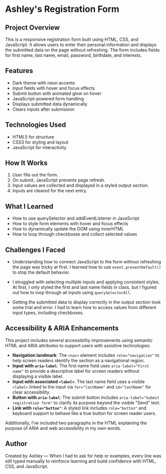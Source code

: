 # Ashley's Registration Form

## Project Overview
This is a responsive registration form built using HTML, CSS, and JavaScript. It allows users to enter their personal information and displays the submitted data on the page without refreshing. The form includes fields for first name, last name, email, password, birthdate, and interests.

## Features
- Dark theme with neon accents
- Input fields with hover and focus effects
- Submit button with animated glow on hover
- JavaScript-powered form handling
- Displays submitted data dynamically
- Clears inputs after submission

## Technologies Used
- HTML5 for structure
- CSS3 for styling and layout
- JavaScript for interactivity

## How It Works
1. User fills out the form.
2. On submit, JavaScript prevents page refresh.
3. Input values are collected and displayed in a styled output section.
4. Inputs are cleared for the next entry.

## What I Learned

- How to use querySelector and addEventListener in JavaScript
- How to style form elements with hover and focus effects
- How to dynamically update the DOM using innerHTML
- How to loop through checkboxes and collect selected values

## Challenges I Faced

- Understanding how to connect JavaScript to the form without refreshing the page was tricky at first. I learned how to use `event.preventDefault()` to stop the default behavior.

- I struggled with selecting multiple inputs and applying consistent styles. At first, I only styled the first and last name fields in class, but I figured out how to loop through all inputs using `querySelectorAll`.

- Getting the submitted data to display correctly in the output section took some trial and error. I had to learn how to access values from different input types, including checkboxes.


## Accessibility & ARIA Enhancements

This project includes several accessibility improvements using semantic HTML and ARIA attributes to support users with assistive technologies:

- **Navigation landmark**: The `<nav>` element includes `role="navigation"` to help screen readers identify the section as a navigational region.
- **Input with `aria-label`**: The first name field uses `aria-label="First name"` to provide a descriptive label for screen readers without displaying a visible label.
- **Input with associated `<label>`**: The last name field uses a visible `<label>` linked to the input via `for="lastName"` and `id="lastName"` for clear accessibility.
- **Button with `aria-label`**: The submit button includes `aria-label="Submit registration form"` to clarify its purpose beyond the visible "Send" text.
- **Link with `role="button"`**: A styled link includes `role="button"` and keyboard support to behave like a true button for screen reader users.

Additionally, I’ve included two paragraphs in the HTML explaining the purpose of ARIA and web accessibility in my own words.



## Author
Created by Ashley — When I had to ask for help or examples, every line was still typed manually to reinforce learning and build confidence with HTML, CSS, and JavaScript.